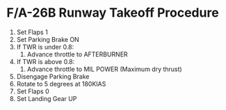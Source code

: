 # F/A-26B Runway Takeoff Procedure

1. Set Flaps 1
2. Set Parking Brake ON
3. If TWR is under 0.8:
    1. Advance throttle to AFTERBURNER
4. If TWR is above 0.8:
    1. Advance throttle to MIL POWER (Maximum dry thrust)
5. Disengage Parking Brake
6. Rotate to 5 degrees at 180KIAS
7. Set Flaps 0
8. Set Landing Gear UP

<br>
